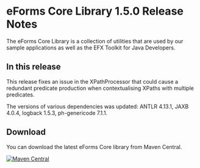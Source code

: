 # eForms Core Library 1.5.0 Release Notes

The eForms Core Library is a collection of utilities that are used by our sample applications as well as the EFX Toolkit for Java Developers.

## In this release

This release fixes an issue in the XPathProcessor that could cause a redundant predicate production when contextualising XPaths with multiple predicates.

The versions of various dependencies was updated: ANTLR 4.13.1, JAXB 4.0.4, logback 1.5.3, ph-genericode 7.1.1.

## Download

You can download the latest eForms Core library from Maven Central.

[![Maven Central](https://img.shields.io/maven-central/v/eu.europa.ted.eforms/eforms-core-java?label=Download%20&style=flat-square)](https://central.sonatype.com/artifact/eu.europa.ted.eforms/eforms-core-java)
